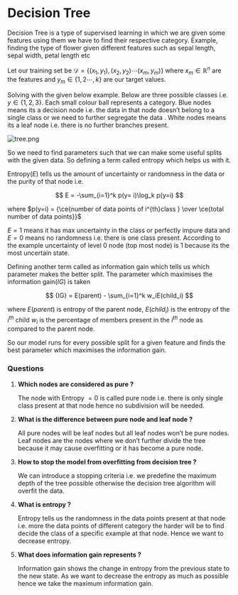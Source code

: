 # Decision Tree

Decision Tree is a type of supervised learning in which we are given some features using them we have to find their respective category. Example, finding the type of flower given different features such as sepal length, sepal width, petal length etc

Let our training set be $\mathcal{D} = \{(x_1,y_1),(x_2,y_2) \cdots (x_m,y_m)\}$ where $x_m \in \mathbb{R}^n$ are the features and $y_m \in \{1,2\cdots,k\}$ are our target values.

Solving with the given below example. Below are three possible classes i.e. $y \in \{1,2,3\}$. Each small colour ball represents a category. Blue nodes means its a decision node i.e. the data in that node doesn’t belong to a single class or we need to further segregate the data . White nodes means its a leaf node i.e. there is no further branches present.

![tree.png](Decision%20Tree/tree.png)

So we need to find parameters such that we can make some useful splits with the given data. So defining a term called entropy which helps us with it.

Entropy$(E)$ tells us the amount of uncertainty or randomness in the data or the purity of that node i.e.    

$$
E = -\sum_{i=1}^k p(y= i)\log_k p(y=i)
$$

where $p(y=i) = {\ce{number of data points of i^{th}class } \over \ce{total number of data points}}$ 

$E = 1$ means it has max uncertainty in the class or perfectly impure data and $E = 0$ means no randomness i.e. there is one class present. According to the example uncertainty of level $0$ node (top most node) is $1$ because its the most uncertain state. 

Defining another term called as information gain which tells us which parameter makes the better split. The parameter which maximises the information gain$(IG)$ is taken

$$
{IG} = E(parent) - \sum_{i=1}^k w_iE(child_i) 
$$

where $E(parent)$ is entropy of the parent node, $E(child_i)$ is the entropy of the $i^{th}$ child $w_i$ is the percentage of members present in the $i^{th}$ node as compared to the parent node.

So our model runs for every possible split for a given feature and finds the best parameter which maximises the information gain.

### Questions

1. **Which nodes are considered as pure ?**
    
    The node with Entropy $=0$ is called pure node i.e. there is only single class present at that node hence no subdivision will be needed. 
    
2. **What is the difference between pure node and leaf node ?**
    
    All pure nodes will be leaf nodes but all leaf nodes won’t be pure nodes. Leaf nodes are the nodes where we don’t further divide the tree because it may cause overfitting or it has become a pure node.
    
3. **How to stop the model from overfitting from decision tree ?**
    
    We can introduce a stopping criteria i.e. we predefine the maximum depth of the tree possible otherwise the decision tree algorithm will overfit the data.
    
4. **What is entropy ?**
    
    Entropy tells us the randomness in the data points present at that node i.e. more the data points of different category the harder will be to find decide the class of a specific example at that node. Hence we want to decrease entropy.
    
5. **What does information gain represents ?**
    
    Information gain shows the change in entropy from the previous state to the new state. As we want to decrease the entropy as much as possible hence we take the maximum information gain.
